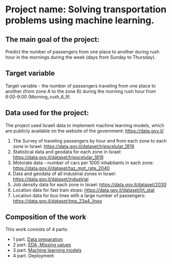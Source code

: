 # **Project name: Solving transportation problems using machine learning.**

## **The main goal of the project**:
Predict the number of passengers from one place to another during rush hour in the mornings during the week (days from Sunday to Thursday).

## **Target variable**
 Target variable -  the number of passengers traveling from one place to another (from zone A to the zone B) during the morning rush hour from 6:00-9:00 (Morning_rush_6_9).

## **Data used for the project**:
The project used Israeli data to implement machine learning models, which are publicly available on the website of the government: https://data.gov.il/

1. The Survey of traveling passengers by hour and from each zone to each zone in Israel: https://data.gov.il/dataset/tripscelular_1819
2. Statistical data and geodata for each zone in Israel: https://data.gov.il/dataset/tripscelular_1819
3. Motorate data - number of cars per 1000 inhabitants in each zone: https://data.gov.il/dataset/taz_mot_rate_2040  
4. Data and geodata of all industrial zones in Israel: https://data.gov.il/dataset/industrial
5. Job density data for each zone in Israel: https://data.gov.il/dataset/2030
6. Location data for fast train stops: https://data.gov.il/dataset/lrt_stat
7. Location data for bus lines with a large number of passengers: https://data.gov.il/dataset/tma_23a4_lines

## **Composition of the work**
This work consists of 4 parts:
* 1 part. [Data preparation](https://drive.google.com/file/d/1OCWdQp1afvxsl1tdVjqd-zstmljZnQbT/view?usp=drive_link)
* 2 part. [EDA, Missing values ](https://drive.google.com/file/d/1iaYuE0qoKdeKnCVMoAXatAb4PBKePOEm/view?usp=drive_link)
* 3 part. [Machine learning models](https://drive.google.com/file/d/13B33Y0io4-EwG45vFAv8uVgvVytkJYzm/view?usp=drive_link)
* 4 part. Deployment
